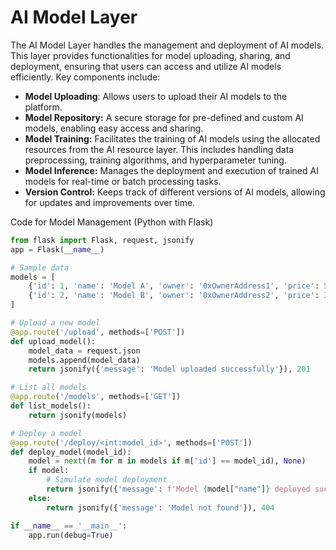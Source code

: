 # AI Model Layer

The AI Model Layer handles the management and deployment of AI models. This layer provides functionalities for model uploading, sharing, and deployment, ensuring that users can access and utilize AI models efficiently. Key components include:

* **Model Uploading**: Allows users to upload their AI models to the platform.
* **Model Repository:** A secure storage for pre-defined and custom AI models, enabling easy access and sharing.
* **Model Training:** Facilitates the training of AI models using the allocated resources from the AI resource layer. This includes handling data preprocessing, training algorithms, and hyperparameter tuning.
* **Model Inference:** Manages the deployment and execution of trained AI models for real-time or batch processing tasks.
* **Version Control:** Keeps track of different versions of AI models, allowing for updates and improvements over time.

Code for Model Management (Python with Flask)

```python
from flask import Flask, request, jsonify
app = Flask(__name__)

# Sample data
models = [
    {'id': 1, 'name': 'Model A', 'owner': '0xOwnerAddress1', 'price': 50},
    {'id': 2, 'name': 'Model B', 'owner': '0xOwnerAddress2', 'price': 30}
]

# Upload a new model
@app.route('/upload', methods=['POST'])
def upload_model():
    model_data = request.json
    models.append(model_data)
    return jsonify({'message': 'Model uploaded successfully'}), 201

# List all models
@app.route('/models', methods=['GET'])
def list_models():
    return jsonify(models)

# Deploy a model
@app.route('/deploy/<int:model_id>', methods=['POST'])
def deploy_model(model_id):
    model = next((m for m in models if m['id'] == model_id), None)
    if model:
        # Simulate model deployment
        return jsonify({'message': f'Model {model["name"]} deployed successfully'})
    else:
        return jsonify({'message': 'Model not found'}), 404

if __name__ == '__main__':
    app.run(debug=True)

```
